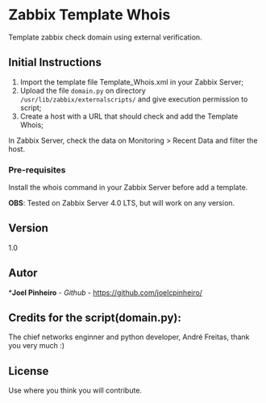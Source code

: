 # Zabbix Template Whois
Template zabbix check domain using external verification.

## Initial Instructions

1. Import the template file Template_Whois.xml in your Zabbix Server;
2. Upload the file `domain.py` on directory `/usr/lib/zabbix/externalscripts/` and give execution permission to script;
3. Create a host with a URL that should check and add the Template Whois;

In Zabbix Server, check the data on Monitoring > Recent Data and filter the host.

### Pre-requisites

Install the whois command in your Zabbix Server before add a template.


**OBS**: Tested on Zabbix Server 4.0 LTS, but will work on any version.

## Version

1.0

## Autor

 ***Joel Pinheiro** - *Github* - https://github.com/joelcpinheiro/

## Credits for the script(domain.py):

The chief networks enginner and python developer, André Freitas, thank you very much :)

## License

Use where you think you will contribute.

